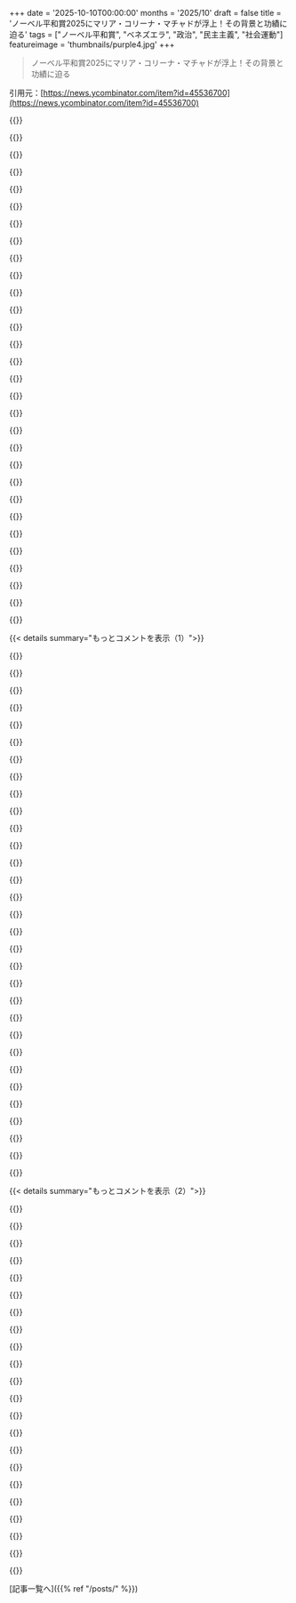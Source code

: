 +++
date = '2025-10-10T00:00:00'
months = '2025/10'
draft = false
title = 'ノーベル平和賞2025にマリア・コリーナ・マチャドが浮上！その背景と功績に迫る'
tags = ["ノーベル平和賞", "ベネズエラ", "政治", "民主主義", "社会運動"]
featureimage = 'thumbnails/purple4.jpg'
+++

> ノーベル平和賞2025にマリア・コリーナ・マチャドが浮上！その背景と功績に迫る

引用元：[https://news.ycombinator.com/item?id=45536700](https://news.ycombinator.com/item?id=45536700)




{{<matomeQuote body="ベネズエラがどれだけ悪くなっても、マリア・コリーナ・マチャド（MCM）がすでにやったことに対してはノーベル平和賞に値するよ！<br>選挙が重要だとベネズエラ国民を説得し、政府からの絶え間ない脅威の下で選挙の証拠を集める準備をしたのは、完全に平和的で本当に素晴らしい功績だね。MCMの調整力は本当に見事だよ！" userName="madacol" createdAt="2025/10/10 11:35:17" color="#ff5733">}}




{{<matomeQuote body="誤解しないでほしいんだけど、あなたのコメントで問題提起されたから言うね。世界の悲惨な出来事では、能動態と受動態の使い分けで偏見が露呈するんだ。「100人の子供が死んだ」のと「100人の子供が殺された」のとでは印象が違うでしょ？<br>多くの人がベネズエラの状況をまるで避けられない天災のように扱ってるけど、これじゃ誰も責任を取らず、何もできないって考えを強めちゃうんだよ。<br>ベネズエラの人々は経済制裁で意図的に飢えさせられてる。Maduroが悪いからって言うけど、これってCastroやSaddam Husseinの時と似てない？結局、彼らが西側企業の利益を脅かすかどうかが唯一の問題なんだよ。" userName="jmyeet" createdAt="2025/10/10 16:13:57" color="">}}




{{<matomeQuote body="New York Timesの”The Daily”ポッドキャストによると、Trumpが壊滅的な状況から好転させて、Bidenや他のどのリーダーもできなかったイスラエルとハマスの合意を成立させたのは、本当にすごい偉業だったんだって。<br>彼がNetanyahuに圧力をかける意思があったのが大きかったようだね。<br>今年じゃ遅いけど、もしこの合意が維持されるなら、来年のノーベル平和賞候補として検討されるべきだよ。" userName="delichon" createdAt="2025/10/10 13:03:37" color="">}}




{{<matomeQuote body="ベネズエラ政府は石油で稼ぐから、GDPの大部分を生み出すのに国民を巻き込む必要がないんだ。<br>彼らにとって、国民を健康で幸せにするための資金を使うのは、政権の支配者に回るはずのお金の無駄遣いなんだよ。この仕組みはCGPの”Rules for rulers” (https://www.youtube.com/watch?v=rStL7niR7gs) で説明されてるね。彼らはコレクティーボスっていう武装集団で人々を脅して権力を維持しているんだ。これはキューバのCDRやナチスのSturmabteilungに似ているよ。<br>結局、政権を支えているのは暴力なんだ。歴史の教訓として、国民が富の生成に不要になると、政治的代表権は失われる。スケーラブルで費用対効果の高いAGIが登場すれば、天然資源に依存しない国でも同じことが起こるかもね。" userName="29athrowaway" createdAt="2025/10/10 16:56:15" color="#ff5733">}}




{{<matomeQuote body="…それでも、今起こっていることの結果はまるで戦争のようだね。経済は戦争のように苦しみ、人々は戦争のように逃げ、戦争のように死んでいく。<br>平和がないのに、戦争は必要ないんだ！" userName="madacol" createdAt="2025/10/10 12:13:21" color="">}}




{{<matomeQuote body="Maduro、Castro、Saddam Husseinは本当にひどい奴らだったね。CastroとHusseinは権力維持のために殺人を犯したし、Maduroは選挙に負けてクーデターを起こした。彼らを排除する価値があったかどうかは別の問題だけど、もし魔法のスイッチで、コストなしで、彼らが殺人者ではないより良い人に置き換えられる保証があるなら、もちろんそうするよね。" userName="danabrams" createdAt="2025/10/10 16:30:11" color="">}}




{{<matomeQuote body="でも、世界には貧しくて不公平な場所が何十とあるよね。<br>ノーベル平和賞委員会を構成する5人のノルウェーの政治家は、やっぱり政治家なんだよ。彼らはそれに従って行動する。もし委員会がロシアやベネズエラの政治家だけで構成されていたら、どうなるだろうね？" userName="yostrovs" createdAt="2025/10/10 12:23:22" color="">}}




{{<matomeQuote body="GDPが国民の助けなしに作られるようになると独裁政権になるって歴史が教えてるよね。スケーラブルで費用対効果の高いAGIができたら、天然資源に頼らない国々も同じようになるよ。国民が富の生産や領土管理に必要なくなったら、彼らの政治的代表もいなくなるってこと。これはすごい洞察だね。" userName="baincs" createdAt="2025/10/10 17:05:51" color="#45d325">}}




{{<matomeQuote body="1988年にSaddam Husseinがクルド人に毒ガスを使った時、彼はUSの同盟国だった。USが誰かを”悪者”だと言って罰したり侵攻したりするのは嘘だ。本当の理由は、いつもUSの外交政策やWestern企業の利益が脅かされた時だけなんだよ。9/11のハイジャック犯の多くがSaudiなのに深掘りしないのもそう。" userName="jmyeet" createdAt="2025/10/10 16:55:53" color="#785bff">}}




{{<matomeQuote body="Nobel Peace Prizeって、いつも政治的だよね。Obamaが受賞したのに、Gandhiは選ばれなかったんだから。" userName="ivell" createdAt="2025/10/10 12:32:48" color="">}}




{{<matomeQuote body="政治的な反対派を誘拐、投獄、拷問してレイプしてるんだ。800万人もの人々が国外へ逃げて、国民は飢えに苦しんでる。貧しい地域では裁判もなく何千人も殺されてるし、選挙も盗む。これは自国民と戦ってる政権で、あらゆる非難と民主主義への移行を助けるための支援が必要だよ。" userName="ErneX" createdAt="2025/10/10 12:31:19" color="#ff33a1">}}




{{<matomeQuote body="（マリア・コリーナ・マチャドが批判する政権の悪事は）Westernの庇護のもとGazaで起こったことのほんの一部だよ。Americaは石油が豊富なこの国で3度目の政権交代を目論んでる。Gazaでのジェノサイドを支持する女性（https://x.com/VenteVenezuela/status/128634631591852036 ）にNobel Peace Prizeを与えるのは、彼女を傀儡にするためのPRだ。Saddamも悪かったけど、石油国を不安定化させ傀儡を送り込む連中はもっと特別な悪だ。" userName="pydry" createdAt="2025/10/10 12:39:10" color="#45d325">}}




{{<matomeQuote body="長い間ずっと不思議に思ってるんだけどさ、ObamaってNobel Peace Prizeをもらうために具体的に何をしたの？" userName="dotancohen" createdAt="2025/10/10 12:40:43" color="">}}




{{<matomeQuote body="悲劇の競争をする気はないよ。君はVenezuelanに返信してるんだ。僕の親戚や友達は、今も政権の犠牲になって苦しんでる。僕の国で起こってることを他の世界紛争と比べたり軽視したりする前に、ちょっと考えてみてほしい。それに、僕が経験してきたことを説明しようだなんて、とんでもないよ。" userName="ErneX" createdAt="2025/10/10 12:43:32" color="#ff33a1">}}




{{<matomeQuote body="Norwayの例は、その結論に疑問を投げかけないかな？Norwayは石油と石油投資から莫大な収入を得ているのに、それでもれっきとした民主主義国家だよ。[0][0] https://ourworldindata.org/grapher/democracy-index-eiu?tab=t..." userName="kalavan" createdAt="2025/10/10 18:09:11" color="#785bff">}}




{{<matomeQuote body="ノーベル平和賞はリアルな戦争や平和だけじゃないってノーベル自身が言ってるよ。国家間の友愛、常備軍の削減、平和会議の推進も基準なんだ。Wikipediaからの引用だけど、だいたい合ってるはず。" userName="jeltz" createdAt="2025/10/10 13:21:55" color="#ff5733">}}




{{<matomeQuote body="「私はベネズエラ人の友達がいる」って、僕らの意見を無効にする「Venezuelasplaining」だよ！英語を話すからとか、裕福だからとか、肌の色が違うとか言われて25年も批判され続けてる。国際左派に見捨てられ、右派に利用されてきたんだ。1000万人近い難民を「石油富を享受してた」って言うの？イラクみたいな軍事作戦なんて誰も望んでないし、でっち上げはやめてくれ。https://es.wikipedia.org/wiki/Venezuelasplaining https://en.wikipedia.org/wiki/Venezuelan_refugee_crisis" userName="lentil_soup" createdAt="2025/10/10 13:23:36" color="#785bff">}}




{{<matomeQuote body="飢餓の責任は誰にあるか議論の余地があるね。Maduroのせいかもしれないけど、それがどうやって西洋企業を脅かすのかはよく分からないな。" userName="tim333" createdAt="2025/10/10 16:32:37" color="">}}




{{<matomeQuote body="SaddamがUSの同盟者だったなんておかしいよ。Kuwait侵攻でUSに爆撃されたし、「同盟」と「オフショア・バランシング」を混同してる。AssadもRussianやHezbollahの同盟者で、USとは敵対関係だった。ISISとの共通の敵はいたけどね。彼が今Russianでビデオゲームしてるなんてひどい話だ。" userName="energy123" createdAt="2025/10/10 20:24:58" color="#ff33a1">}}




{{<matomeQuote body="Norwayが特別なだけで、それが世界の常識にはならないかもね。でも、Norwegian系Americanとして、彼らが国を築いた方法には誇りを感じるよ。Americaも学ぶべきだと願ってるんだ。" userName="iambateman" createdAt="2025/10/10 18:39:59" color="">}}




{{<matomeQuote body="外国人が僕の国の状況を説明しようとするの、マジで嫌なんだよね。自分たちが何してるか全然考えてないし、正直言って侮辱的だよ。" userName="ErneX" createdAt="2025/10/10 13:32:57" color="">}}




{{<matomeQuote body="GenXの左派は、何でも「企業」のせいにするんだ。陰謀論を信じてるわけじゃなくて、陰謀論じゃないと信じられないみたい。「気候変動は100社が原因」とか「住宅価格はBlackRockのせい」とか、全部ウソだよ。まあ、右派にも同じような傾向があるんだけどね。" userName="astrange" createdAt="2025/10/10 19:08:00" color="#ff5c5c">}}




{{<matomeQuote body="特権階級のVenezuelanが僕の反戦意見にムカついてくれて、超嬉しいよ。2003年にIraq侵攻を支持したIraq人たちに嫌われた時も同じ気持ちだったな。嫌われても全然平気。歴史がどっちが正しかったかを教えてくれるさ。" userName="pydry" createdAt="2025/10/10 18:44:41" color="">}}




{{<matomeQuote body="TrumpはAlfred Nobelのノーベル賞の基準に合わないよ。NATO支出を増やして「常備軍の削減」に反してるし、勝手な脅しで「国家間の友愛」を悪くした。彼が「平和会議を推進」したとしても、これらを埋め合わせることはないだろうね。Nobelの意志に反する人に賞をあげてほしくないな。" userName="jeltz" createdAt="2025/10/10 13:29:33" color="#45d325">}}




{{<matomeQuote body="好きなチームが勝つのを見るためにチケット買うのと一緒で、自分は何もしてないんだよ。Trumpの独裁的な傾向は、国家や人々の間の友愛を促進するのに全然役立ってないね。" userName="thechao" createdAt="2025/10/10 13:30:24" color="#38d3d3">}}




{{<matomeQuote body="ノーベル平和賞の価値は、オバマが『希望』を掲げた選挙運動以外に何もせず受賞した時点で地に落ちたよ。彼はアフガニスタンで3000回以上のドローン攻撃を許可し、多くの巻き添え被害を出したんだ。僕としては、ノーベル平和賞は賞金なしで、死後にだけ与えられるべきだと思うな。" userName="groos" createdAt="2025/10/10 16:27:22" color="">}}




{{<matomeQuote body="ノーベル平和賞をアスリートの金メダルのように見るのは違うんじゃないかな？オバマの受賞は時期尚早だったけど、彼が戦争を始めたわけじゃないし、2つの戦争からの撤退準備もしたよ。平和賞は、特定の功績だけでなく、平和への活動を促すために贈られるものだ。オバマ自身も『行動の呼びかけとして受け入れる』と語ってたんだ。アメリカはイラクやアフガニスタンから撤退し、介入できたであろう他の紛争にも関わらなかった。この賞への批判は、平和を単純に考える人の意見が多いと思うな。" userName="notepad0x90" createdAt="2025/10/10 16:47:28" color="#38d3d3">}}




{{<matomeQuote body="F.W. de Klerk、Yasser Arafat、Henry Kissingerに平和賞をあげた時点で、もう台無しだったと思うよ。" userName="mjd" createdAt="2025/10/10 16:30:00" color="">}}




{{<matomeQuote body="ノーベル平和賞を軽視するきっかけがオバマなわけないでしょ。それ以前にもっと物議を醸す受賞者が何十年もいたじゃん。オバマの受賞への執着は、Fox Newsが僕らの記憶や怒りをコントロールしてるってことの証拠だよ。毎年この話が出るし、もうミーム化してる。オバマはダメで、ArafatやKissingerはいいの？冗談でしょ（笑）" userName="BolexNOLA" createdAt="2025/10/10 16:36:35" color="#ff5733">}}




{{<matomeQuote body="『いずれにしても、彼が大統領選に勝ったことは、後から見れば彼自身のせいではないにしても、長期的には大災害だったと言えるかもしれない。』って部分、どういう意味？" userName="Arainach" createdAt="2025/10/10 17:44:47" color="">}}




{{< details summary="もっとコメントを表示（1）">}}

{{<matomeQuote body="オバマは、中東でのドローン攻撃に大量投資して、現代のドローン戦争を実質的に作り出したね。それに、彼は裁判なしでアメリカ市民の暗殺を命じたことを公に認めた初の米国大統領でもあるんだ。もちろん、彼の全てが悪かったわけじゃない。例えば、気候変動対策に関しては、彼以前や以後の大統領よりも良い意図を持っていたよ。" userName="tsimionescu" createdAt="2025/10/11 07:44:33" color="#38d3d3">}}




{{<matomeQuote body="アメリカはオバマ政権下ではアフガニスタンから撤退してないよ。" userName="krustyburger" createdAt="2025/10/10 16:53:49" color="">}}




{{<matomeQuote body="最近、Kissingerがいつも批判される理由をELI5（簡単に説明して）してくれない？90年代以前の米国の政治状況をよく知らないから、純粋に知りたいんだ…" userName="pciexpgpu" createdAt="2025/10/10 17:42:06" color="">}}




{{<matomeQuote body="オバマのノーベル平和賞への執着ってすごいな。<br>この投稿で「オバマ」を検索したら、ヒット数にびっくりするぞ。" userName="cosmicgadget" createdAt="2025/10/10 18:55:42" color="">}}




{{<matomeQuote body="戦闘地域で米国市民であることは関係ないし、裁判もできない。ドローン攻撃は避けられないんだよ。<br>高価なパイロットを危険にさらさず、精密な攻撃で地上戦のリスクを減らせる。俺はオバマの批判者だけど、この件で彼を責めるのは違う。ISISを台頭させたことの方が批判すべきだ。" userName="notepad0x90" createdAt="2025/10/11 14:49:20" color="">}}




{{<matomeQuote body="歴史的には、オバマのタイミングは悪かったと後々言われるだろうね。技術変化や金融危機が社会を大きく変え、人種差別にも直面した。<br>お金と金融が世界の中心で、商業や富を求める人々が彼への人種差別攻撃を利用し、不満社会を扇動。その結果、トランプが権力を握ったんだ。<br>アメリカがくしゃみをすれば世界が風邪をひくって言うけど、今のアメリカがファシズム熱を世界に広げた。オバマは意図せず、米国中心の世界秩序崩壊と重心移動のきっかけを作ったのかもしれない。中国が後を継ぐのは簡単じゃないし、米国自体がこの10年代の終わりまで持つか心配だ。<br>もしマケインが2008年に勝って、オバマが2012年に勝っていたら状況は違っただろうし、ロムニーが2012年に勝っていたらトランプ政権はなかった。2013～15年頃から事態が悪化したって多くの人が同意するけど、それはオバマの2期目でスノーデンリークの後だ。ブレグジットや他の極右運動もその頃にピークを迎えた。彼に責任はないし意図したわけじゃないけど、彼なしには今の状況は起こらなかっただろうな。<br>ホワイトハウス記者晩餐会で、自意識過剰な大富豪をからかうのを避けるべきだった。そうすれば、その大富豪（反黒人差別やロシアとの関係の歴史が長い人物）は、オバマが象徴するものを解体するという使命を負うことはなかっただろうに。" userName="notepad0x90" createdAt="2025/10/10 18:39:53" color="#38d3d3">}}




{{<matomeQuote body="最終的には撤退の流れを作ったし、彼はもっと長期的な関与もできたはずだ。<br>正直なところ、両国は米国領土として編入されるべきだったと思う。20兆ドルという莫大な金額を投入したんだ。侵略者である以上、自決権を失ったんだよ（たとえWMDがなくても、フセインは米国の敵を挑発していたし）。" userName="notepad0x90" createdAt="2025/10/10 17:20:16" color="">}}




{{<matomeQuote body="「適切な時期」なんてないんだ。これはLBJが公民権法を通過させたのが「大惨事」だったと主張するのと同じだよ。確かに、人種差別主義者を怒らせ、南部をひっくり返し、議事妨害を悪用し、多くの苦痛を引き起こしたけど、こういう人たちはいなくなることはないし、「進歩なし」か「多少の苦痛を伴う進歩」かを選べるなら、後者の方がはるかに望ましい。<br>この感情はオバマのせいじゃなく、コーク兄弟とかが何十億ドルも使ってアメリカの議論を腐敗させたせいだ。彼らは何十年も保守系シンクタンクや学術機関に資金提供して、リバタリアンの理想を広め、ティーパーティーや分裂的な考え方を支援した。ルパート・マードックみたいな連中はメディア帝国を築いて、嘘や怒り、作り話で反政府感情を煽った。これは全部、オバマのやったことじゃない。" userName="Arainach" createdAt="2025/10/10 22:27:25" color="#ff5c5c">}}




{{<matomeQuote body="彼が当選したことが長期的に見て、彼の責任じゃないとしても破局だった、っていう考えだよね。<br>黒人大統領に対する右翼の反発のせいか？彼の当選が破局だとは思わないな。むしろ、水面下に隠れていたものが明らかになっただけだと思う。破局を引き起こしたのは他の人たちだよ。" userName="UncleOxidant" createdAt="2025/10/10 17:34:20" color="">}}




{{<matomeQuote body="米国市民を標的とした意図的なドローン攻撃は、単なる基地攻撃とは違うんだ。米国が交戦状態にない国（イエメン）で、テロの疑いで米国市民を狙ったんだよ。トランプがハッサン・ピッカーをテロリストと宣言して、彼がフランス旅行中にドローンで殺害するのと同じことだ。<br>高精度なドローン攻撃より、そもそも殺害が起きない方がいいに決まってる。アルフレッド・ノーベルも、平和賞が「よりクリーンな」新兵器を発明・普及させた人に与えられるのは望まなかっただろうね。<br>オバマは平和賞受賞者の中で最悪ではないよ。彼は標的殺害以外にも本当に良いことをしたし（中東の平和のためにも、イラン核合意は短命に終わったけど重要な節目で努力だった）。" userName="tsimionescu" createdAt="2025/10/12 06:40:06" color="#ff5733">}}




{{<matomeQuote body="賞は、達成したことに対して与えられるべきであって、達成を約束したことに対してじゃないと思うな。<br>アラブの春は真空で起きたわけじゃない。アメリカの公的・私的関与に満足しているなら、それはそれでいいけど。ウェズリー・クラーク将軍の2007年の悪名高いインタビューも考慮すべきだろう。<br>とにかく、トランプには平和賞を与えない方が、彼のモチベーションにつながるんじゃないかと思うね。" userName="ToDougie" createdAt="2025/10/10 17:01:41" color="">}}




{{<matomeQuote body="ヘンリー・キッシンジャーやヤセル・アラファト、EU自身ですら線引きしなかったの？" userName="josefresco" createdAt="2025/10/10 16:44:09" color="">}}




{{<matomeQuote body="右翼の反発だけでなく、アメリカと旧世界秩序にとっての意味が問題なんだ。彼が象徴した全てを維持するには、内戦かそれ以上の事態が必要になる。<br>彼が黒人であることは問題ないはずなのに、実際は規範を維持するだけでなく変化の力になる必要があった。彼はヒラリーを次の大統領に推し、彼女を支持した。銀行家を投獄せず、民主党を変えず、賃金格差やシチズンズ・ユナイテッド、スノーデン後の情報機関改革にも取り組まなかった。人種差別主義者たちは不満をぶちまけたいだけだろうが、もし彼が素晴らしい仕事をしていれば、彼らの主張は弱まったはずだ。しかし、彼の平凡さとACA（彼の母親の医療経験による）のような問題に固執したせいで、彼に二度投票した穏健派も離れていった。<br>トランプがどれだけ騒々しく、物事を力ずくで進めるか見てみろよ。オバマは2008年にその役割を果たすために雇われたんだ。トランプはファシスト的、人種差別的な目的のためにそれをやっているが、人々はブルドーザーを雇いたがっていたんだよ。これは、アメリカのホームレスですらどれだけ恵まれているか、そして今持っているものをどれだけ簡単に失うかを知らない、感謝の足りないアメリカ国民のせいだ。アメリカには制度や政治家などを軽蔑する愚かさが蔓延していて、リベラルも保守もこの病気にかかっている。だから誰もがブルドーザーを求めるし、実際今アメリカはブルドーザーで壊されている。<br>ああ、バイデンはもっとひどかった。トランプ政権下の悪さを知りながら、平凡さと「通常に戻る」ことに固執した。経済と生活を改善し、良いレガシーを残したいとか考えてたんだろうけど、彼が数十年前に大統領だったらよかったのに。トランプを有罪にして投獄しない自身の司法長官すらクビにできなかった。彼は国への裏切り者で、さらにひどい人物が大統領選に出馬しようとしているのを知りながら、理想や楽観的な希望にしがみついて座っていただけだ。<br>オバマの失敗は、彼が雇われた仕事をしなかったこと、そして変化する政治の潮流にうまく適応できなかったことだ。" userName="notepad0x90" createdAt="2025/10/11 14:59:47" color="#785bff">}}




{{<matomeQuote body="アラファトとラビンは中東和平、キッシンジャーとレ・ドゥク・トーはベトナム和平で受賞。レ・ドゥク・トーは拒否、キッシンジャーは欠席だったね。オバマは就任9ヶ月で外交努力が評価されたけど、具体的な成果は少なかった。彼はキッシンジャーみたいに欠席するか、レ・ドゥク・トーみたいに辞退すべきだったんじゃないかと思うよ。" userName="sys32768" createdAt="2025/10/10 16:52:20" color="#ff33a1">}}




{{<matomeQuote body="米国が戦争状態じゃないイエメンで米国民を狙ったって議論、全然わかんないな。アル＝アウラキーは敵戦闘員グループにいて、身柄を拘束されるべき人物だったし、降伏するチャンスもいっぱいあったのに拒否したんだろ？それなのに、特殊部隊で捕獲して命を危険にさらすか、何もしないかっていう話になるの？" userName="mkfs" createdAt="2025/10/12 12:39:33" color="">}}




{{<matomeQuote body="もしノーベル平和賞が戦争屋やドローン攻撃をする人に贈られるだけなら、なんでトランプはそんなに欲しがるんだろうね？" userName="hypeatei" createdAt="2025/10/10 16:51:48" color="">}}




{{<matomeQuote body="金融危機ってめちゃくちゃ大きな問題だったのに、オバマは最悪な対応をしたと思うよ。それが今の全部が悪くなる原因を作ったんだ。" userName="chipsrafferty" createdAt="2025/10/10 23:11:58" color="">}}




{{<matomeQuote body="ガンジーが5回もノミネートされたのに受賞できなかったのは有名だよね。キッシンジャーが受賞したのにガンジーがもらえなかったなんて、マジでクレイジーだと思うよ。<br>https://en.wikipedia.org/wiki/Nobel_Prize_controversies#Maha..." userName="aylmao" createdAt="2025/10/10 16:41:35" color="#ff33a1">}}




{{<matomeQuote body="君はアメリカの政治や憲法の現実を無視しすぎだよ。ACAが通った後、ティーパーティーの反発で民主党は下院を大敗し、上院も危なかったんだ。だから君が望むような革命は難しかった。銀行家を投獄すべきだったってのは同意だけど、ウォール街寄りのアドバイザーたちが経済的混乱を警告したんだと思う。ACAは不十分だったかもしれないけど、政治的な現実を考えたらかなりすごい成果だったんだよ。" userName="UncleOxidant" createdAt="2025/10/11 16:30:26" color="#ff5c5c">}}




{{<matomeQuote body="トランプがノーベル平和賞を狙ってるって文脈で、この話が出てくるのは当たり前だよね？ジミー・カーターの戦争犯罪についても話せるんじゃないかな、彼も平和賞をもらってるし。アメリカ大統領にとって戦争犯罪なんて、息をするのと同じくらい普通のことだろ。" userName="lyu07282" createdAt="2025/10/10 20:24:25" color="#ff33a1">}}




{{<matomeQuote body="EUに反対するの？あれって平和プロジェクトとして作られたんだよ。" userName="1718627440" createdAt="2025/10/10 17:15:30" color="">}}




{{<matomeQuote body="トランプが異常なほどオバマの功績に執着していて、それを真似したいと思ってるみたいだから、これは明らかだね。" userName="BolexNOLA" createdAt="2025/10/10 23:28:49" color="">}}




{{<matomeQuote body="オバマはアフガン戦争は正当、イラク戦争は不要って考えてたよ。これが2008年の当選につながったんだ。彼は2003年にイラク戦争に反対票を投じた数少ない議員の一人だったしね。この流れで民主党指名と大統領の座を勝ち取ったんだ。" userName="dh2022" createdAt="2025/10/10 23:15:50" color="">}}




{{<matomeQuote body="2代後の政権の功績をオバマに帰すのは無理があるよ。特に、オバマはアフガンで米軍を大幅にエスカレートさせたんだからね。<br>参照: https://www.afghanistanwarcommission.senate.gov/press-releas..." userName="krustyburger" createdAt="2025/10/10 19:06:40" color="#ff5733">}}




{{<matomeQuote body="ノーベル賞の授賞理由は、オバマが国際協力、非核化、社会進歩、気候変動対策を提唱したかららしいね。これは、国連に嘘をついて戦争したり、GFCを引き起こしたブッシュ政権の反動で、米国有権者が「希望」を選んだ結果とも言えるんじゃないかな。" userName="cosmicgadget" createdAt="2025/10/10 18:43:30" color="#ff33a1">}}




{{<matomeQuote body="誤解しないでね。彼女はマドゥロに強く反対していて、ベネズエラにとって希望の光だよ。でも、まだ大した功績はないんじゃないかな？ただ、マドゥロが独裁者の時にたまたま反対派にいるだけの政治家だよ。受賞に値する特別なことはしてないように思えるけど。" userName="weli" createdAt="2025/10/10 09:21:29" color="#ff5c5c">}}




{{<matomeQuote body="独裁政権に命がけで反対し、追放されても民主化運動を率いるのは「何もない」ことじゃない。マドゥロの独裁に立ち向かう厳しさを考えたら、「ただの反対派」なんて言えないよ。この賞は彼女の勇気と人権のための戦いを評価してると思うな。" userName="alejoar" createdAt="2025/10/10 09:34:40" color="#ff5733">}}




{{<matomeQuote body="誤解しないでほしいんだけど、ベネズエラの状況はもっと注目されるべきだよ。<br>マリア・コリーナ・マチャドは、2024年の大統領選挙で大量の集計票を秘密裏に集める巨大な作戦を指揮したんだ。彼女のチームは投票監視員を訓練し、遠隔地からもデータを集めたんだよ。この計画で投獄されたり殺されたりした人もいるんだ。<br>この努力のおかげで、https://resultadospresidencialesvenezuela2024.comというサイトで、ベネズエラの選挙の真の結果が確認できるよ。エドムンド・ゴンザレスが真の勝者だったことが証明されてる。マドゥロは不正に独裁者になった証拠だね。結果はhttps://macedoniadelnorte.com/でも確認できるよ。これも全部、マリア・コリーナの多大な努力のおかげだよ。" userName="mananoreboton" createdAt="2025/10/10 09:49:56" color="#ff5c5c">}}




{{<matomeQuote body="これって超大国の手口そのものだよね。石油がある国で、政府が利益を許さない場合、まず指導者を悪者にして、次に自分たちに友好的な政治家を国際的に持ち上げるんだ。<br>それから、その政府を不安定にするために戦争を仕掛け、友好的な傀儡政治家をリーダーにする。そして「民主主義が勝った！」って叫びながら、自分たちは利益を得るってわけ。" userName="thisislife2" createdAt="2025/10/10 11:29:55" color="#ff33a1">}}




{{<matomeQuote body="このコメントは、ベネズエラ国民が政府から受けているひどい仕打ちを知らない、冷たい意見に聞こえるね。マドゥロのせいでベネズエラ人の3分の1が国を逃げ出したんだ。スペイン語のメディアはベネズエラの独裁政権についてちゃんと報道してるし、全てが石油や西側政府の陰謀ってわけじゃないよ。" userName="ch4s3" createdAt="2025/10/10 11:36:33" color="#38d3d3">}}

{{</details>}}




{{< details summary="もっとコメントを表示（2）">}}

{{<matomeQuote body="彼女の勇気と英雄的行為は尊敬するよ。でも、最近のノーベル平和賞受賞者を見ていると心配になるね。<br>アビー・アハメドは冷戦を終わらせたのにその後ティグレで戦争を始め、独裁国家に変えちゃったし、フアン・マヌエル・サントスとエレン・ジョンソン・サーリーフは汚職疑惑で支持率を落としたんだ。バラク・オバマも受賞後にアフガンやリビアで戦争をエスカレートさせたり、イエメン侵攻を支援したりしたよね。結局、この賞はほとんどの場合、暗くて政治的なジョークなんじゃないかな。" userName="idoubtit" createdAt="2025/10/10 11:36:52" color="#785bff">}}




{{<matomeQuote body="彼女の勇気と英雄的行為は尊敬するよ。でも、それがどう「平和」につながるんだろう？<br>独裁政権が平和なことも、民主主義が好戦的なこともあるし、ベネズエラは最近戦争してないよね。民主主義のために戦う人は称賛されるべきだけど、平和賞っていうのは変な気がするな。この賞は「国家間の友愛のため、常備軍の削減のため、平和会議の促進のために最大の貢献をした人」に贈られるはずだよ。彼女に当てはまるのかな？" userName="Al-Khwarizmi" createdAt="2025/10/10 11:05:56" color="#785bff">}}




{{<matomeQuote body="彼女が良い政治家なのは認めるけど、ノーベル賞レベルの具体的な功績はまだないと思うな。物理学賞で例えるなら、間違った論文をたくさん出した人に賞をあげるようなものだよ。ノーベル平和賞は“国家間の友愛、軍隊の廃止・削減、平和会議の開催・促進”に貢献した人に贈るものだしね。" userName="weli" createdAt="2025/10/10 10:51:48" color="#ff5c5c">}}




{{<matomeQuote body="もし間違ってたらごめんね。でもノーベル賞ってさ、未来じゃなくて、過去にやったことに対して贈られるんだよね？受賞後に問題を起こした人がいたからって、賞自体がジョークになるわけじゃないと思うんだ。ほとんどの受賞者は、その後に戦争を起こしたりクーデターに加担したりしてないし。" userName="CaptainOfCoit" createdAt="2025/10/10 11:57:05" color="#ff33a1">}}




{{<matomeQuote body="君は間違った二者択一をしてるよ。ベネズエラがひどい統治なのは事実だけど、アメリカがベネズエラの石油収入を邪魔してるのも事実だろ？制裁は、国民が政府じゃなくてアメリカを責めるように、苦痛を与えるのが目的のサディスティックで意味不明なやり方さ。制裁がなければ、ベネズエラはもっと良くなってるよ。" userName="somenameforme" createdAt="2025/10/10 12:35:34" color="#785bff">}}




{{<matomeQuote body="これ、昔の受賞者であるアウンサンスーチーを思い出すな。1991年に受賞した時って、政治犯だったこと以外、そんなに何かをしたわけじゃなかったんだよ。軍事政権に反対したのは尊敬するけど、2015年に権力を握ってからは、ロヒンギャ虐殺で軍を擁護したんだ。個人的には、平和賞は政治家にあげるべきじゃないと思うな。" userName="KingMob" createdAt="2025/10/10 10:15:15" color="#785bff">}}




{{<matomeQuote body="アウンサンスーチーは、イギリスが植民地から撤退する前に据えた“従順な原住民”の一人だったんだ。セシル・ローズの書簡や遺言にその計画があって、『The Secret Society』って本にも詳しく書かれてる。例えば、マウントバッテンがインドの最初の非選挙首相にネルーを据えたようにね。アウンサンスーチーはニューデリーのネルーの家で教育を受けていたんだよ。" userName="SanjayMehta" createdAt="2025/10/10 11:18:40" color="">}}




{{<matomeQuote body="なんかノーベル平和賞ってより、ピューリッツァー賞っぽい話だな。てか、アル・ゴアはもっと少ない功績で受賞してたしね。" userName="croes" createdAt="2025/10/10 09:55:19" color="">}}




{{<matomeQuote body="君の基準だとさ、最近のノーベル平和賞の中で、どれがまともな受賞だったの？リストアップしてみてよ。" userName="vasco" createdAt="2025/10/10 10:59:03" color="">}}




{{<matomeQuote body="それは俺の基準じゃなくて、ノーベル平和委員会の基準だよ。ノーベル平和賞がただのパフォーマンスだってのは同意するけど、今回の候補者はバラク・オバマの時と並んで、俺が覚えてる限りで一番のパフォーマンスだな。" userName="weli" createdAt="2025/10/10 11:03:59" color="#ff5733">}}




{{<matomeQuote body="だとしたら、今の政権は自国民と戦争状態にあるって言えるんじゃないかな。" userName="ErneX" createdAt="2025/10/10 11:55:32" color="">}}




{{<matomeQuote body="オバマは選ばれただけで大したことしてないのに平和賞もらったよな。世界中がジョークだと思ってたぜ。" userName="stogot" createdAt="2025/10/10 12:37:07" color="">}}




{{<matomeQuote body="あんた、何もわかってないんじゃない？<br>国の制裁は、経済や社会、政治がカオスになった後ずっと後からだよ。" userName="lentil_soup" createdAt="2025/10/10 13:07:15" color="">}}




{{<matomeQuote body="キッシンジャーも平和賞もらったんだから、その理屈だと基準は最低レベルってことだよな。" userName="andrepd" createdAt="2025/10/10 11:31:29" color="">}}




{{<matomeQuote body="ベネズエラを盗んだ殺人強盗政治を誰かが排除してくれるなら、石油取引でもするつもりだよ。民主主義に戻してくれるなら、石油取引しちゃおうぜ。" userName="ErneX" createdAt="2025/10/10 11:53:56" color="">}}




{{<matomeQuote body="ネールーがMountbattenに「据え付けられた」って言うのは、当時の重要な背景を見落としてるよ。彼はIndian National Congressの誰もが認めるリーダーだったんだ。<br>Aung San Suu Kyiも同じ。彼女を「従順なNative」と呼ぶのは、軍事政権と戦って15年も自宅軟禁された事実を無視してるぜ。そんなに高い代償払ってPuppetなわけないだろ。" userName="prashantsengar" createdAt="2025/10/10 17:12:27" color="#785bff">}}




{{<matomeQuote body="ゲリラ戦のあるCivil Warが起きてるの？それとも、War on Drugsみたいに比喩的に「戦争中」ってこと？" userName="mc32" createdAt="2025/10/10 12:21:31" color="">}}




{{<matomeQuote body="アメリカのDemocratic Partyを率いるのと、実際の独裁政権下でDemocracy Movementを率いるのを比較するなんて、とんでもない見方だよ。<br>Machadoみたいな人たちが権威主義に反対するだけで直面するリスクを完全に陳腐化してる。<br>その二つの状況に同等のものがあるふりをするのは、あんたの世界観について多くを物語ってるぜ。" userName="alejoar" createdAt="2025/10/10 10:05:38" color="#38d3d3">}}




{{<matomeQuote body="WikiにベネズエラのReal GDP/Capitaを示すグラフがあって、経済危機をよく表してるぜ。1980年は約$16,000だったのが、〜2013-2014年には$18,000以上にピークを迎えて、Latin Americaの平均より劇的に速く上昇してた。<br>2014年には政府への大規模なProtestがあったけど、実際は政府転覆を試みるもので、それが残虐な対応を招き、Sanctionsが科せられた。今ではGDP/Capitaは約$5,000だ。Oil Pricesの下落も一因だろうけど、その程度だけじゃ説明できない。Wikiのこの数字の計算方法や、ベネズエラからのSubstantial Scale of Emigrationを考慮してるかは不明だけど、もし考慮してないなら、Relative Declineはさらに大きいってことだ。<br>[1] - https://en.wikipedia.org/wiki/Crisis_in_Venezuela#/media/Fil..." userName="somenameforme" createdAt="2025/10/10 13:15:49" color="#38d3d3">}}




{{<matomeQuote body="Barack Obamaは、George W. Bushじゃないってことと、黒人奴隷化のひどい歴史を持つ国で初の黒人Presidentだったから賞をもらったんだ。<br>ちなみに、EgyptではMuslim Brotherhoodの人気が落ちるか、地域のIslamがもっとModerateになるまではDemocracyは機能しないだろうな。そうじゃないと、EthiopiaとTigrayと同じ状況で、Brotherhood-Dominated GovernmentとCoptsってことになっちゃうぜ。" userName="Cornbilly" createdAt="2025/10/10 15:33:09" color="">}}




{{<matomeQuote body="その後、彼は最長任期のWar Presidentになったんだ。White Houseを去る8ヶ月前の5月6日、Obamaはあまり注目されなかったけど、Bushや他のどのアメリカPresidentよりも長く戦争をしてたって節目を越えたんだぜ。<br>全部が受け継いだConflictsってわけじゃなかった。2011年のLibya Intervention、2014年のSyria Involvement、そして2011年にWithdrawn Troopsした後の2014年のIraq Re-Interventionも彼が指揮してた。<br>[1]: NYT: https://archive.is/diXo5" userName="aylmao" createdAt="2025/10/10 16:37:16" color="#ff33a1">}}

{{</details>}}



[記事一覧へ]({{% ref "/posts/" %}})
